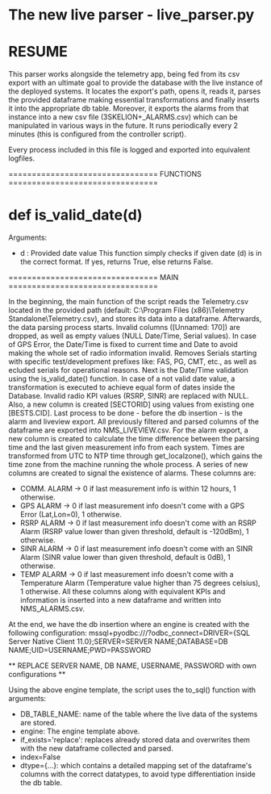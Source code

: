 # The new live parser - live_parser.py
# RESUME
  
This parser works alongside the telemetry app, being fed from its csv export with an ultimate goal to provide the database with the live instance of the deployed systems. It locates the export's path, opens it, reads it, parses the provided dataframe making essential transformations and finally inserts it into the appropriate db table. Moreover, it exports the alarms from that instance into a new csv file (3SKELION+_ALARMS.csv) which can be manipulated in various ways in the future. It runs periodically every 2 minutes (this is configured from the controller script).

Every process included in this file is logged and exported into equivalent logfiles.

================================ FUNCTIONS ================================

# def is_valid_date(d)
Arguments:
- d : Provided date value
This function simply checks if given date (d) is in the correct format. If yes, returns True, else returns False.


================================ MAIN ================================

In the beginning, the main function of the script reads the Telemetry.csv located in the provided path (default: C:\Program Files (x86)\Telemetry Standalone\Telemetry.csv), and stores its data into a dataframe.
Afterwards, the data parsing process starts. Invalid columns ([Unnamed: 170]) are dropped, as well as empty values (NULL Date/Time, Serial values). 
In case of GPS Error, the Date/Time is fixed to current time and Date to avoid making the whole set of radio information invalid.
Removes Serials starting with specific test/development prefixes like: FAS, PG, CMT, etc., as well as ecluded serials for operational reasons.
Next is the Date/Time validation using the is_valid_date() function. In case of a not valid date value, a transformation is executed to achieve equal form of dates inside the Database.
Invalid radio KPI values (RSRP, SINR) are replaced with NULL.
Also, a new column is created [SECTORID] using values from existing one [BESTS.CID].
Last process to be done - before the db insertion - is the alarm and liveview export.
All previously filtered and parsed columns of the dataframe are exported into NMS_LIVEVIEW.csv.
For the alarm export, a new column is created to calculate the time difference between the parsing time and the last given measurement info from each system.
Times are transformed from UTC to NTP time through get_localzone(), which gains the time zone from the machine running the whole process.
A series of new columns are created to signal the existence of alarms. These columns are:
- COMM. ALARM -> 0 if last measurement info is within 12 hours, 1 otherwise.
- GPS ALARM -> 0 if last measurement info doesn't come with a GPS Error (Lat,Lon=0), 1 otherwise.
- RSRP ALARM -> 0 if last measurement info doesn't come with an RSRP Alarm (RSRP value lower than given threshold, default is -120dBm), 1 otherwise.
- SINR ALARM -> 0 if last measurement info doesn't come with an SINR Alarm (SINR value lower than given threshold, default is 0dB), 1 otherwise.
- TEMP ALARM -> 0 if last measurement info doesn't come with a Temperature Alarm (Temperature value higher than 75 degrees celsius), 1 otherwise.
All these columns along with equivalent KPIs and information is inserted into a new dataframe and written into NMS_ALARMS.csv.

At the end, we have the db insertion where an engine is created with the following configuration:
mssql+pyodbc:///?odbc_connect=DRIVER={SQL Server Native Client 11.0};SERVER=SERVER NAME;DATABASE=DB NAME;UID=USERNAME;PWD=PASSWORD

** REPLACE SERVER NAME, DB NAME, USERNAME, PASSWORD with own configurations **

Using the above engine template, the script uses the to_sql() function with arguments:
- DB_TABLE_NAME: name of the table where the live data of the systems are stored.
- engine: The engine template above.
- if_exists='replace': replaces already stored data and overwrites them with the new dataframe collected and parsed.
- index=False
- dtype={...}: which contains a detailed mapping set of the dataframe's columns with the correct datatypes, to avoid type differentiation inside the db table.